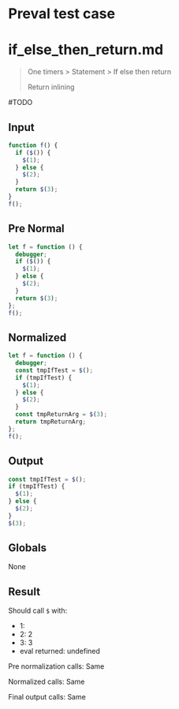 # Preval test case

# if_else_then_return.md

> One timers > Statement > If else then return
>
> Return inlining

#TODO

## Input

`````js filename=intro
function f() {
  if ($()) {
    $(1);
  } else {
    $(2);
  }
  return $(3);
}
f();
`````

## Pre Normal

`````js filename=intro
let f = function () {
  debugger;
  if ($()) {
    $(1);
  } else {
    $(2);
  }
  return $(3);
};
f();
`````

## Normalized

`````js filename=intro
let f = function () {
  debugger;
  const tmpIfTest = $();
  if (tmpIfTest) {
    $(1);
  } else {
    $(2);
  }
  const tmpReturnArg = $(3);
  return tmpReturnArg;
};
f();
`````

## Output

`````js filename=intro
const tmpIfTest = $();
if (tmpIfTest) {
  $(1);
} else {
  $(2);
}
$(3);
`````

## Globals

None

## Result

Should call `$` with:
 - 1: 
 - 2: 2
 - 3: 3
 - eval returned: undefined

Pre normalization calls: Same

Normalized calls: Same

Final output calls: Same
